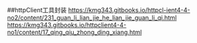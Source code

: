 ##httpClient工具封装
https://kmg343.gitbooks.io/httpcl-ient4-4-no2/content/231_guan_li_lian_jie_he_lian_jie_guan_li_qi.html
https://kmg343.gitbooks.io/httpclient4-4-no1/content/17_qing_qiu_zhong_ding_xiang.html